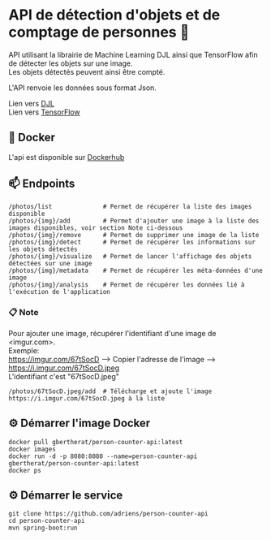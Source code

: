 # API de détection d'objets et de comptage de personnes :man:

API utilisant la librairie de Machine Learning DJL ainsi que TensorFlow afin de détecter les objets sur une image.<br>
Les objets détectés peuvent ainsi être compté.
  
L'API renvoie les données sous format Json.

Lien vers [DJL](https://djl.ai/) <br>
Lien vers [TensorFlow](https://www.tensorflow.org/)

## :whale: Docker

L'api est disponible sur [Dockerhub](https://hub.docker.com/repository/docker/gbertherat/person-counter-api)

## :mailbox: Endpoints
```
/photos/list              # Permet de récupérer la liste des images disponible
/photos/{img}/add         # Permet d'ajouter une image à la liste des images disponibles, voir section Note ci-dessous
/photos/{img}/remove      # Permet de supprimer une image de la liste
/photos/{img}/detect      # Permet de récupérer les informations sur les objets détectés
/photos/{img}/visualize   # Permet de lancer l'affichage des objets détectées sur une image
/photos/{img}/metadata    # Permet de récupérer les méta-données d'une image
/photos/{img}/analysis    # Permet de récupérer les données lié à l'exécution de l'application
```

### :clipboard: Note
Pour ajouter une image, récupérer l'identifiant d'une image de <imgur.com>.<br>
Exemple:<br>
<https://imgur.com/67tSocD> --> Copier l'adresse de l'image --> https://i.imgur.com/67tSocD.jpeg<br>
L'identifiant c'est "67tSocD.jpeg"
```
/photos/67tSocD.jpeg/add  # Télécharge et ajoute l'image https://i.imgur.com/67tSocD.jpeg à la liste
```

## :gear: Démarrer l'image Docker
```
docker pull gbertherat/person-counter-api:latest
docker images
docker run -d -p 8080:8080 --name=person-counter-api gbertherat/person-counter-api:latest 
docker ps
```

## :gear: Démarrer le service
```
git clone https://github.com/adriens/person-counter-api
cd person-counter-api
mvn spring-boot:run
```


